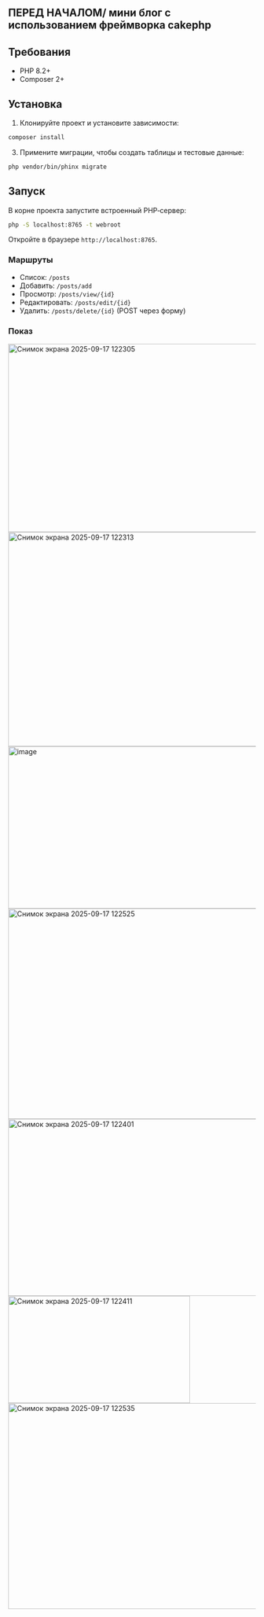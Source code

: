 ## ПЕРЕД НАЧАЛОМ/ мини блог с использованием фреймворка cakephp


## Требования
- PHP 8.2+
- Composer 2+

## Установка

1) Клонируйте проект и установите зависимости:

```bash
composer install
```


3) Примените миграции, чтобы создать таблицы и тестовые данные:

```bash
php vendor/bin/phinx migrate
```

## Запуск

В корне проекта запустите встроенный PHP‑сервер:
```bash
php -S localhost:8765 -t webroot
```

Откройте в браузере `http://localhost:8765`.


### Маршруты
- Список: `/posts`
- Добавить: `/posts/add`
- Просмотр: `/posts/view/{id}`
- Редактировать: `/posts/edit/{id}`
- Удалить: `/posts/delete/{id}` (POST через форму)

### Показ
<img width="936" height="383" alt="Снимок экрана 2025-09-17 122305" src="https://github.com/user-attachments/assets/41ce9fb3-60fc-42cb-ba7a-79b6d5cf131e" />

<img width="939" height="436" alt="Снимок экрана 2025-09-17 122313" src="https://github.com/user-attachments/assets/ac395164-b59d-4ffd-99e9-9a6efc1dd662" />

<img width="925" height="330" alt="image" src="https://github.com/user-attachments/assets/52e45880-8e21-4f3e-9729-17207d63a89b" />

<img width="913" height="428" alt="Снимок экрана 2025-09-17 122525" src="https://github.com/user-attachments/assets/9a608c01-d2be-4591-a4e1-6398633880fa" />

<img width="931" height="360" alt="Снимок экрана 2025-09-17 122401" src="https://github.com/user-attachments/assets/98f4d448-7162-4123-9581-ec2e673131b7" />

<img width="370" height="218" alt="Снимок экрана 2025-09-17 122411" src="https://github.com/user-attachments/assets/ab9874bc-98f4-4d54-936c-4a62e71c4a55" />

<img width="916" height="419" alt="Снимок экрана 2025-09-17 122535" src="https://github.com/user-attachments/assets/ea4fa51d-cd6a-48d9-a8e2-55aff78a83f9" />

